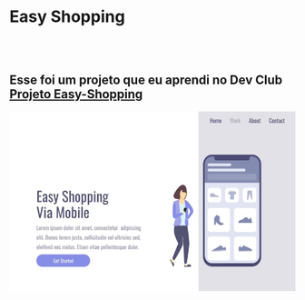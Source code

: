 <h1>Easy Shopping</h1>
<br>
<br>
<h2>Esse foi um projeto que eu aprendi no Dev Club<a href="https://https://niciomararamalho.github.io/easy-shopping/"> Projeto Easy-Shopping</a></h2>

<img src="https://github.com/rodolfomori22/easy-shopping/blob/master/assets/desktop.jpg?raw=true" />
